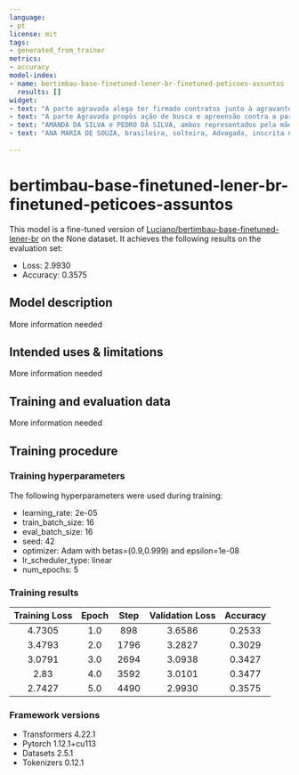 ```yaml
---
language: 
- pt
license: mit
tags:
- generated_from_trainer
metrics:
- accuracy
model-index:
- name: bertimbau-base-finetuned-lener-br-finetuned-peticoes-assuntos
  results: []
widget:
- text: "A parte agravada alega ter firmado contratos junto à agravante, porém, alega que os juros estão muito altos. Requer a revisão do contrato, repetição do indébito, descaracterização da mora, suspensão dos descontos, não inclusão em órgãos restritivos de crédito e depósito da parcela incontroversa."
- text: "A parte Agravada propôs ação de busca e apreensão contra a parte Agravante com base no Decreto-lei nº 911/69, sob a alegação de estar a parte recorrente estar em mora com relação ao pagamento das prestações de financiamento firmado entre as partes, para aquisição de bem mediante consórcio. O M.M. Juiz de Direito da 2ª Vara Cível de Cachoeira do Sul concedeu liminarmente a busca e apreensão do veículo alienado, medida essa cumprida em 06/08/2020."
- text: "AMANDA DA SILVA e PEDRO DA SILVA, ambos representados pela mãe, Larissa da Silva, todos já qualificados nos autos da “ação revisional de alimentos” que lhes move MARCELO SOUZA, também qualificado, vêm, respeitosamente, à presença de Vossa Excelência, por seus procuradores, interpor o presente AGRAVO DE INSTRUMENTO em face da decisão interlocutória que, nos autos de origem, dentre outras matérias, em saneamento ao processo, rejeitou a preliminar de inadequação do valor da causa e deferiu parcialmente tutela antecipada para fixar alimentos prestados por Marcelo aos filhos Amanda e Pedro no equivalente a 20% de seus rendimentos líquidos, do que recorre pelos fundamentos de fato e de direito que seguem anexo e justificam a súplica ao final. Outrossim, requer a dispensa do recolhimento das custas, eis que os menores não têm condições de arcar com as despesas do processo sem prejuízo ao próprio sustento."
- text: "ANA MARIA DE SOUZA, brasileira, solteira, Advogada, inscrita na OAB/RS sob o nº 12.345, residente e domiciliada na Estrada ABC, 123, Bairro X, Viamão, RS, e-mail dra@gmail.com, Telefone 51 987654321, vem, respeitosamente, à presença de Vossa Excelência, impetrar HABEAS CORPUS Com fundamento legal no art. 5º, LXVIII, da Constituição Federal e nos artigos 647 e 648 do Código de Processo Penal, em favor da MARIA DA SILVA, já qualificada nos presentes autos, atualmente recolhida na PENITENCIÁRIA MADRE PELETIER, PORTO ALEGRE, por estar sofrendo flagrante constrangimento ilegal perpetrado pelo Excelentíssima Senhora Doutora Juíza de Direito da 2ª Vara Criminal da Comarca de Canoas, nos autos em epígrafe, como será demonstrado a seguir: I - DOS FATOS E DO DIREITO A paciente  encontra-se presa desde 31 de agosto de 2020. Decretada a prisão em flagrante da paciente, foi convertida pela juíza plantonista a prisão em preventiva, no dia seguinte."  
  
---
```


<!-- This model card has been generated automatically according to the information the Trainer had access to. You
should probably proofread and complete it, then remove this comment. -->

# bertimbau-base-finetuned-lener-br-finetuned-peticoes-assuntos

This model is a fine-tuned version of [Luciano/bertimbau-base-finetuned-lener-br](https://huggingface.co/Luciano/bertimbau-base-finetuned-lener-br) on the None dataset.
It achieves the following results on the evaluation set:
- Loss: 2.9930
- Accuracy: 0.3575

## Model description

More information needed

## Intended uses & limitations

More information needed

## Training and evaluation data

More information needed

## Training procedure

### Training hyperparameters

The following hyperparameters were used during training:
- learning_rate: 2e-05
- train_batch_size: 16
- eval_batch_size: 16
- seed: 42
- optimizer: Adam with betas=(0.9,0.999) and epsilon=1e-08
- lr_scheduler_type: linear
- num_epochs: 5

### Training results

| Training Loss | Epoch | Step | Validation Loss | Accuracy |
|:-------------:|:-----:|:----:|:---------------:|:--------:|
| 4.7305        | 1.0   | 898  | 3.6586          | 0.2533   |
| 3.4793        | 2.0   | 1796 | 3.2827          | 0.3029   |
| 3.0791        | 3.0   | 2694 | 3.0938          | 0.3427   |
| 2.83          | 4.0   | 3592 | 3.0101          | 0.3477   |
| 2.7427        | 5.0   | 4490 | 2.9930          | 0.3575   |


### Framework versions

- Transformers 4.22.1
- Pytorch 1.12.1+cu113
- Datasets 2.5.1
- Tokenizers 0.12.1
